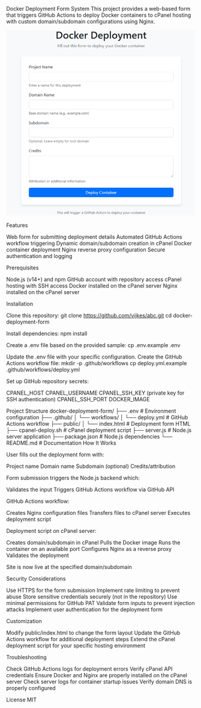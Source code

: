 Docker Deployment Form System
This project provides a web-based form that triggers GitHub Actions to deploy Docker containers to cPanel hosting with custom domain/subdomain configurations using Nginx.

![Docker Deployment Form](ss.png)

Features

Web form for submitting deployment details
Automated GitHub Actions workflow triggering
Dynamic domain/subdomain creation in cPanel
Docker container deployment
Nginx reverse proxy configuration
Secure authentication and logging

Prerequisites

Node.js (v14+) and npm
GitHub account with repository access
cPanel hosting with SSH access
Docker installed on the cPanel server
Nginx installed on the cPanel server

Installation

Clone this repository:
git clone https://github.com/vijkes/abc.git
cd docker-deployment-form

Install dependencies:
npm install

Create a .env file based on the provided sample:
cp .env.example .env

Update the .env file with your specific configuration.
Create the GitHub Actions workflow file:
mkdir -p .github/workflows
cp deploy.yml.example .github/workflows/deploy.yml

Set up GitHub repository secrets:

CPANEL_HOST
CPANEL_USERNAME
CPANEL_SSH_KEY (private key for SSH authentication)
CPANEL_SSH_PORT
DOCKER_IMAGE



Project Structure
docker-deployment-form/
├── .env                      # Environment configuration
├── .github/
│   └── workflows/
│       └── deploy.yml        # GitHub Actions workflow
├── public/
│   └── index.html            # Deployment form HTML
├── cpanel-deploy.sh          # cPanel deployment script
├── server.js                 # Node.js server application
├── package.json              # Node.js dependencies
└── README.md                 # Documentation
How It Works

User fills out the deployment form with:

Project name
Domain name
Subdomain (optional)
Credits/attribution


Form submission triggers the Node.js backend which:

Validates the input
Triggers GitHub Actions workflow via GitHub API


GitHub Actions workflow:

Creates Nginx configuration files
Transfers files to cPanel server
Executes deployment script


Deployment script on cPanel server:

Creates domain/subdomain in cPanel
Pulls the Docker image
Runs the container on an available port
Configures Nginx as a reverse proxy
Validates the deployment


Site is now live at the specified domain/subdomain

Security Considerations

Use HTTPS for the form submission
Implement rate limiting to prevent abuse
Store sensitive credentials securely (not in the repository)
Use minimal permissions for GitHub PAT
Validate form inputs to prevent injection attacks
Implement user authentication for the deployment form

Customization

Modify public/index.html to change the form layout
Update the GitHub Actions workflow for additional deployment steps
Extend the cPanel deployment script for your specific hosting environment

Troubleshooting

Check GitHub Actions logs for deployment errors
Verify cPanel API credentials
Ensure Docker and Nginx are properly installed on the cPanel server
Check server logs for container startup issues
Verify domain DNS is properly configured

License
MIT